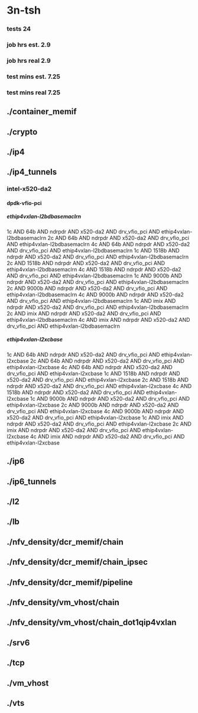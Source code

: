 # 3n-tsh
### tests 24
### job hrs est. 2.9
### job hrs real 2.9
### test mins est. 7.25
### test mins real 7.25
## ./container_memif
## ./crypto
## ./ip4
## ./ip4_tunnels
### intel-x520-da2
#### dpdk-vfio-pci
##### ethip4vxlan-l2bdbasemaclrn
1c AND 64b AND ndrpdr AND x520-da2 AND drv_vfio_pci AND ethip4vxlan-l2bdbasemaclrn
2c AND 64b AND ndrpdr AND x520-da2 AND drv_vfio_pci AND ethip4vxlan-l2bdbasemaclrn
4c AND 64b AND ndrpdr AND x520-da2 AND drv_vfio_pci AND ethip4vxlan-l2bdbasemaclrn
1c AND 1518b AND ndrpdr AND x520-da2 AND drv_vfio_pci AND ethip4vxlan-l2bdbasemaclrn
2c AND 1518b AND ndrpdr AND x520-da2 AND drv_vfio_pci AND ethip4vxlan-l2bdbasemaclrn
4c AND 1518b AND ndrpdr AND x520-da2 AND drv_vfio_pci AND ethip4vxlan-l2bdbasemaclrn
1c AND 9000b AND ndrpdr AND x520-da2 AND drv_vfio_pci AND ethip4vxlan-l2bdbasemaclrn
2c AND 9000b AND ndrpdr AND x520-da2 AND drv_vfio_pci AND ethip4vxlan-l2bdbasemaclrn
4c AND 9000b AND ndrpdr AND x520-da2 AND drv_vfio_pci AND ethip4vxlan-l2bdbasemaclrn
1c AND imix AND ndrpdr AND x520-da2 AND drv_vfio_pci AND ethip4vxlan-l2bdbasemaclrn
2c AND imix AND ndrpdr AND x520-da2 AND drv_vfio_pci AND ethip4vxlan-l2bdbasemaclrn
4c AND imix AND ndrpdr AND x520-da2 AND drv_vfio_pci AND ethip4vxlan-l2bdbasemaclrn
##### ethip4vxlan-l2xcbase
1c AND 64b AND ndrpdr AND x520-da2 AND drv_vfio_pci AND ethip4vxlan-l2xcbase
2c AND 64b AND ndrpdr AND x520-da2 AND drv_vfio_pci AND ethip4vxlan-l2xcbase
4c AND 64b AND ndrpdr AND x520-da2 AND drv_vfio_pci AND ethip4vxlan-l2xcbase
1c AND 1518b AND ndrpdr AND x520-da2 AND drv_vfio_pci AND ethip4vxlan-l2xcbase
2c AND 1518b AND ndrpdr AND x520-da2 AND drv_vfio_pci AND ethip4vxlan-l2xcbase
4c AND 1518b AND ndrpdr AND x520-da2 AND drv_vfio_pci AND ethip4vxlan-l2xcbase
1c AND 9000b AND ndrpdr AND x520-da2 AND drv_vfio_pci AND ethip4vxlan-l2xcbase
2c AND 9000b AND ndrpdr AND x520-da2 AND drv_vfio_pci AND ethip4vxlan-l2xcbase
4c AND 9000b AND ndrpdr AND x520-da2 AND drv_vfio_pci AND ethip4vxlan-l2xcbase
1c AND imix AND ndrpdr AND x520-da2 AND drv_vfio_pci AND ethip4vxlan-l2xcbase
2c AND imix AND ndrpdr AND x520-da2 AND drv_vfio_pci AND ethip4vxlan-l2xcbase
4c AND imix AND ndrpdr AND x520-da2 AND drv_vfio_pci AND ethip4vxlan-l2xcbase
## ./ip6
## ./ip6_tunnels
## ./l2
## ./lb
## ./nfv_density/dcr_memif/chain
## ./nfv_density/dcr_memif/chain_ipsec
## ./nfv_density/dcr_memif/pipeline
## ./nfv_density/vm_vhost/chain
## ./nfv_density/vm_vhost/chain_dot1qip4vxlan
## ./srv6
## ./tcp
## ./vm_vhost
## ./vts
